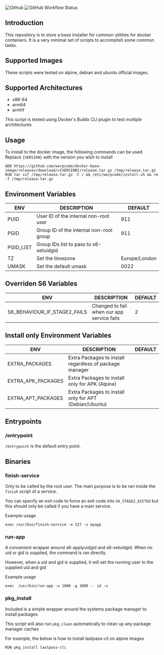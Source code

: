![Github](https://img.shields.io/badge/Warpcode-Github-green?logo=github&style=for-the-badge) ![GitHub Workflow Status](https://img.shields.io/github/workflow/status/warpcode/docker-base-image/Build%20the%20image?style=for-the-badge)

## Introduction
This repository is to store a base installer for common utilities for docker containers.
It is a very minimal set of scripts to accomplish some common tasks.

## Supported Images
These scripts were tested on alpine, debian and ubuntu official images.

## Supported Architectures
* x86-64
* arm64
* armhf

This script is tested using Docker's Buildx CLI plugin to test multiple architectures

## Usage
To install to the docker image, the following commands can be used.
Replace `{VERSION}` with the version you wish to install
```
ADD https://github.com/warpcode/docker-base-image/releases/download/v{VERSION}/release.tar.gz /tmp/release.tar.gz
RUN tar xzf /tmp/release.tar.gz -C / && /etc/warpcode/install.sh && rm -f /tmp/release.tar.gz
```

## Environment Variables
| ENV                 | DESCRIPTION                                        | DEFAULT       |
|---------------------|----------------------------------------------------|---------------|
| PUID                | User ID of the internal non-root user              | 911           |
| PGID                | Group ID of the internal non-root group            | 911           |
| PGID_LIST           | Group IDs list to pass to s6-setuidgid             |               |
| TZ                  | Set the timezone                                   | Europe/London |
| UMASK               | Set the default umask                              | 0022          |


## Overriden S6 Variables
| ENV                          | DESCRIPTION                                | DEFAULT |
|------------------------------|--------------------------------------------|---------|
| S6_BEHAVIOUR_IF_STAGE2_FAILS | Changed to fail when our app service fails | 2       |

## Install only Environment Variables
| ENV                | DESCRIPTION                                             | DEFAULT       |
|--------------------|---------------------------------------------------------|---------------|
| EXTRA_PACKAGES     | Extra Packages to install regardless of package manager |               |
| EXTRA_APK_PACKAGES | Extra Packages to install only for APK (Alpine)         |               |
| EXTRA_APT_PACKAGES | Extra Packages to install only for APT (Debian/Ubuntu)  |               |

## Entrypoints
### /entrypoint
`/entrypoint` is the default entry point.


## Binaries

### finish-service
Only to be called by the root user. The main purpose is to be ran inside the `finish` script of a service.

You can specify an exit code to force an exit code into `S6_STAGE2_EXITED` but this should only be called if you have
a main service.

Example usage
```
exec /usr/bin/finish-service -e 127 -s myapp
```


### run-app
A convenient wrapper around s6-applyuidgid and s6-setuidgid. When no uid or gid is supplied, the command is ran directly.

However, when a uid and gid is supplied, it will set the running user to the supplied uid and gid

Example usage
```
exec  /usr/bin/run-app -u 1000 -g 1000 -- id -u
```

### pkg_install
Included is a simple wrapper around the systems package manager to install packages

This script will also run `pkg_clean` automatically to clean up any package manager caches

For example, the below is how to install lastpass-cli on alpine images

```
RUN pkg_install lastpass-cli
```

